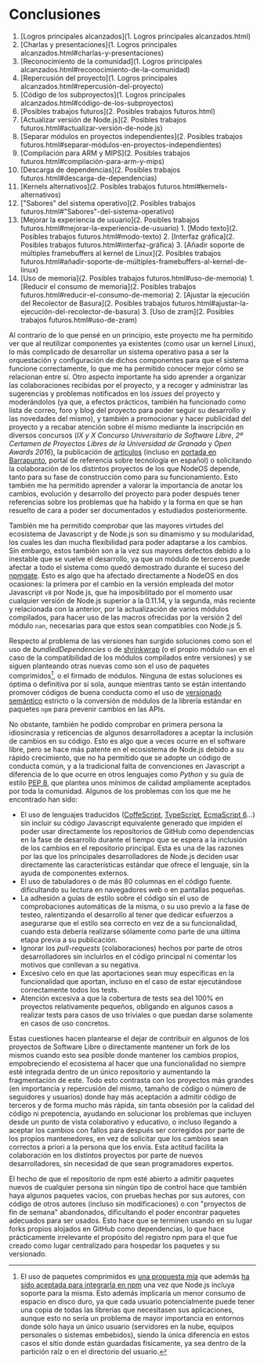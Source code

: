 # Conclusiones

1. [Logros principales alcanzados](1. Logros principales alcanzados.html)
  1. [Charlas y presentaciones](1. Logros principales alcanzados.html#charlas-y-presentaciones)
  2. [Reconocimiento de la comunidad](1. Logros principales alcanzados.html#reconocimiento-de-la-comunidad)
  3. [Repercusión del proyecto](1. Logros principales alcanzados.html#repercusión-del-proyecto)
  4. [Código de los subproyectos](1. Logros principales alcanzados.html#código-de-los-subproyectos)
2. [Posibles trabajos futuros](2. Posibles trabajos futuros.html)
  1. [Actualizar versión de Node.js](2. Posibles trabajos futuros.html#actualizar-versión-de-node.js)
  2. [Separar módulos en proyectos independientes](2. Posibles trabajos futuros.html#separar-módulos-en-proyectos-independientes)
  3. [Compilación para ARM y MIPS](2. Posibles trabajos futuros.html#compilación-para-arm-y-mips)
  4. [Descarga de dependencias](2. Posibles trabajos futuros.html#descarga-de-dependencias)
  5. [Kernels alternativos](2. Posibles trabajos futuros.html#kernels-alternativos)
  6. ["Sabores" del sistema operativo](2. Posibles trabajos futuros.html#"Sabores"-del-sistema-operativo)
  7. [Mejorar la experiencia de usuario](2. Posibles trabajos futuros.html#mejorar-la-experiencia-de-usuario)
    1. [Modo texto](2. Posibles trabajos futuros.html#modo-texto)
    2. [Interfaz gráfica](2. Posibles trabajos futuros.html#interfaz-gráfica)
    3. [Añadir soporte de múltiples framebuffers al kernel de Linux](2. Posibles trabajos futuros.html#añadir-soporte-de-múltiples-framebuffers-al-kernel-de-linux)
  8. [Uso de memoria](2. Posibles trabajos futuros.html#uso-de-memoria)
    1. [Reducir el consumo de memoria](2. Posibles trabajos futuros.html#reducir-el-consumo-de-memoria)
    2. [Ajustar la ejecución del Recolector de Basura](2. Posibles trabajos futuros.html#ajustar-la-ejecución-del-recolector-de-basura)
    3. [Uso de zram](2. Posibles trabajos futuros.html#uso-de-zram)


Al contrario de lo que pensé en un principio, este proyecto me ha permitido ver
que al reutilizar componentes ya existentes (como usar un kernel Linux), lo más
complicado de desarrollar un sistema operativo pasa a ser la orquestación y
configuración de dichos componentes para que el sistema funcione correctamente,
lo que me ha permitido conocer mejor cómo se relacionan entre sí. Otro aspecto
importante ha sido aprender a organizar las colaboraciones recibidas por el
proyecto, y a recoger y administrar las sugerencias y problemas notificados en
los *issues* del proyecto y moderándolos (ya que, a efectos prácticos, también
ha funcionado como lista de correo, foro y blog del proyecto para poder seguir
su desarrollo y las novedades del mismo), y también a promocionar y hacer
publicidad del proyecto y a recabar atención sobre él mismo mediante la
inscripción en diversos concursos (*IX y X Concurso Universitario de Software
Libre*, *2º Certamen de Proyectos Libres de la Universidad de Granada* y *Open
Awards 2016*), la publicación de
[artículos](http://dcjtech.info/topic/nodeos-1-0-rc1-press-note) (incluso en
[portada en Barrapunto](http://softlibre.barrapunto.com/article.pl?sid=16/03/05/1116259),
portal de referencia sobre tecnología en español) o solicitando la colaboración
de los distintos proyectos de los que NodeOS depende, tanto para su fase de
construcción como para su funcionamiento. Esto también me ha permitido aprender
a valorar la importancia de anotar los cambios, evolución y desarrollo del
proyecto para poder después tener referencias sobre los problemas que ha habido
y la forma en que se han resuelto de cara a poder ser documentados y estudiados
posteriormente.

También me ha permitido comprobar que las mayores virtudes del ecosistema de
Javascript y de Node.js son su dinamismo y su modularidad, los cuales les dan
mucha flexibilidad para poder adaptarse a los cambios. Sin embargo, estos
también son a la vez sus mayores defectos debido a lo inestable que se vuelve el
desarrollo, ya que un módulo de terceros puede afectar a todo el sistema como
quedó demostrado durante el suceso del
[npmgate](http://cryto.net/~joepie91/blog/2016/03/23/reflections-on-npm-gate-one-day-later).
Esto es algo que ha afectado directamente a NodeOS en dos ocasiones: la primera
por el cambio en la versión empleada del motor Javascript `v8` por Node.js, que
ha imposibilitado por el momento usar cualquier versión de Node.js superior a la
0.11.14, y la segunda, más reciente y relacionada con la anterior, por la
actualización de varios módulos compilados, para hacer uso de las macros
ofrecidas por la versión 2 del módulo `nan`, necesarias para que estos sean
compatibles con Node.js 5.

Respecto al problema de las versiones han surgido soluciones como son el uso de
*bundledDependencies* o de [shrinkwrap](https://docs.npmjs.com/cli/shrinkwrap)
(o el propio módulo `nan` en el caso de la compatibilidad de los módulos
compilados entre versiones) y se siguen planteando otras nuevas como son el uso
de paquetes comprimidos[^1], o el firmado de módulos. Ninguna de estas
soluciones es óptima o definitiva por sí sola, aunque mientras tanto se están
intentando promover códigos de buena conducta como el uso de
[versionado semántico](http://semver.org) estricto o la conversión de módulos de
la librería estándar en paquetes `npm` para prevenir cambios en las APIs.

No obstante, también he podido comprobar en primera persona la idiosincrasia y
reticencias de algunos desarrolladores a aceptar la inclusión de cambios en su
código. Esto es algo que a veces ocurre en el software libre, pero se hace más
patente en el ecosistema de Node.js debido a su rápido crecimiento, que no ha
permitido que se adopte un código de conducta común, y a la tradicional falta
de convenciones en Javascript a diferencia de lo que ocurre en otros lenguajes
como *Python* y su guía de estilo
[PEP 8](https://www.python.org/dev/peps/pep-0008), que plantea unos mínimos de
calidad ampliamente aceptados por toda la comunidad. Algunos de los problemas
con los que me he encontrado han sido:

* El uso de lenguajes traducidos ([CoffeScript](http://coffeescript.org),
  [TypeScript](http://www.typescriptlang.org),
  [EcmaScript 6](http://babeljs.io)...) sin incluir su código Javascript
  equivalente generado que impiden el poder usar directamente los repositorios
  de GitHub como dependencias en la fase de desarrollo durante el tiempo que se
  espera a la inclusión de los cambios en el repositorio principal. Esta es una
  de las razones por las que los principales desarrolladores de Node.js deciden
  usar directamente las características estándar que ofrece el lenguaje, sin la
  ayuda de componentes externos.
* El uso de tabuladores o de más 80 columnas en el código fuente. dificultando
  su lectura en navegadores web o en pantallas pequeñas.
* La adhesión a guías de estilo sobre el código sin el uso de comprobaciones
  automáticas de la misma, o su uso previo a la fase de testeo, ralentizando el
  desarrollo al tener que dedicar esfuerzos a asegurarse que el estilo sea
  correcto en vez de a su funcionalidad, cuando esta debería realizarse
  sólamente como parte de una última etapa previa a su publicación.
* Ignorar los *pull-requests* (colaboraciones) hechos por parte de otros
  desarrolladores sin incluirlos en el código principal ni comentar los motivos
  que conllevan a su negativa.
* Excesivo celo en que las aportaciones sean muy especificas en la funcionalidad
  que aportan, incluso en el caso de estar ejecutándose correctamente todos los
  tests.
* Atención excesiva a que la cobertura de tests sea del 100% en proyectos
  relativamente pequeños, obligando en algunos casos a realizar tests para casos
  de uso triviales o que puedan darse solamente en casos de uso concretos.

Estas cuestiones hacen plantearse el dejar de contribuir en algunos de los
proyectos de Software Libre o directamente mantener un fork de los mismos cuando
esto sea posible donde mantener los cambios propios, empobreciendo el ecosistema
al hacer que una funcionalidad no siempre esté integrada dentro de un único
repositorio y aumentando la fragmentación de este. Todo esto contrasta con los
proyectos más grandes (en importancia y repercusión del mismo, tamaño de código
o número de seguidores y usuarios) donde hay más aceptación a admitir código de
terceros y de forma mucho más rápida, sin tanta obsesión por la calidad del
código ni prepotencia, ayudando en solucionar los problemas que incluyen desde
un punto de vista colaborativo y educativo, o incluso llegando a aceptar los
cambios con fallos para después ser corregidos por parte de los propios
mantenedores, en vez de solicitar que los cambios sean correctos a priori a la
persona que los envía. Esta actitud facilita la colaboración en los distintos
proyectos por parte de nuevos desarrolladores, sin necesidad de que sean
programadores expertos.

El hecho de que el repositorio de npm esté abierto a admitir paquetes nuevos de
cualquier persona sin ningún tipo de control hace que también haya algunos
paquetes vacíos, con pruebas hechas por sus autores, con código de otros autores
(incluso sin modificaciones) o con "proyectos de fin de semana" abandonados,
dificultando el poder encontrar paquetes adecuados para ser usados. Esto hace
que se terminen usando en su lugar forks propios alojados en GitHub como
dependencias, lo que hace prácticamente irrelevante el propósito del registro
npm para el que fue creado como lugar centralizado para hospedar los paquetes y
su versionado.


[^1]: El uso de paquetes comprimidos es [una propuesta mía](https://github.com/nodejs/node/issues/1278) que además [ha sido aceptada para integrarla en npm](https://github.com/npm/npm/issues/7762) una vez que Node.js incluya soporte para la misma. Esto además implicaría un menor consumo de espacio en disco duro, ya que cada usuario potencialmente puede tener una copia de todas las librerías que necesitasen sus aplicaciones, aunque esto no sería un problema de mayor importancia en entornos donde sólo haya un único usuario (servidores en la nube, equipos personales o sistemas embebidos), siendo la única diferencia en estos casos el sitio donde están guardadas físicamente, ya sea dentro de la partición raíz o en el directorio del usuario.
